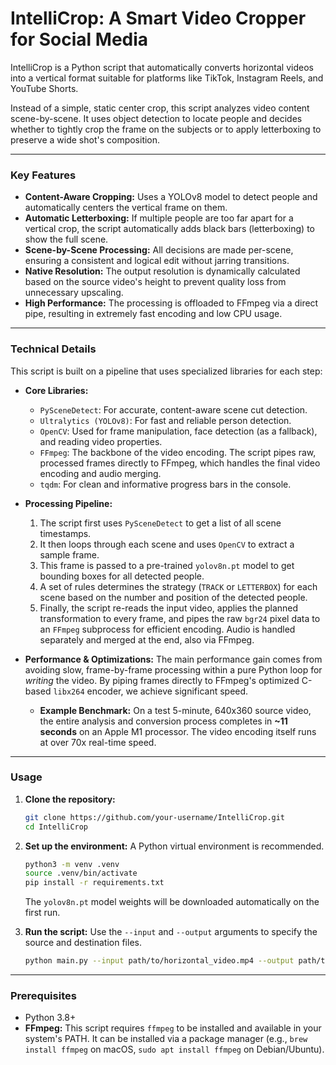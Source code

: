 # IntelliCrop: A Smart Video Cropper for Social Media

IntelliCrop is a Python script that automatically converts horizontal videos into a vertical format suitable for platforms like TikTok, Instagram Reels, and YouTube Shorts.

Instead of a simple, static center crop, this script analyzes video content scene-by-scene. It uses object detection to locate people and decides whether to tightly crop the frame on the subjects or to apply letterboxing to preserve a wide shot's composition.

---

### Key Features

*   **Content-Aware Cropping:** Uses a YOLOv8 model to detect people and automatically centers the vertical frame on them.
*   **Automatic Letterboxing:** If multiple people are too far apart for a vertical crop, the script automatically adds black bars (letterboxing) to show the full scene.
*   **Scene-by-Scene Processing:** All decisions are made per-scene, ensuring a consistent and logical edit without jarring transitions.
*   **Native Resolution:** The output resolution is dynamically calculated based on the source video's height to prevent quality loss from unnecessary upscaling.
*   **High Performance:** The processing is offloaded to FFmpeg via a direct pipe, resulting in extremely fast encoding and low CPU usage.

---

### Technical Details

This script is built on a pipeline that uses specialized libraries for each step:

*   **Core Libraries:**
    *   `PySceneDetect`: For accurate, content-aware scene cut detection.
    *   `Ultralytics (YOLOv8)`: For fast and reliable person detection.
    *   `OpenCV`: Used for frame manipulation, face detection (as a fallback), and reading video properties.
    *   `FFmpeg`: The backbone of the video encoding. The script pipes raw, processed frames directly to FFmpeg, which handles the final video encoding and audio merging.
    *   `tqdm`: For clean and informative progress bars in the console.

*   **Processing Pipeline:**
    1.  The script first uses `PySceneDetect` to get a list of all scene timestamps.
    2.  It then loops through each scene and uses `OpenCV` to extract a sample frame.
    3.  This frame is passed to a pre-trained `yolov8n.pt` model to get bounding boxes for all detected people.
    4.  A set of rules determines the strategy (`TRACK` or `LETTERBOX`) for each scene based on the number and position of the detected people.
    5.  Finally, the script re-reads the input video, applies the planned transformation to every frame, and pipes the raw `bgr24` pixel data to an `FFmpeg` subprocess for efficient encoding. Audio is handled separately and merged at the end, also via FFmpeg.

*   **Performance & Optimizations:**
    The main performance gain comes from avoiding slow, frame-by-frame processing within a pure Python loop for *writing* the video. By piping frames directly to FFmpeg's optimized C-based `libx264` encoder, we achieve significant speed.

    *   **Example Benchmark:** On a test 5-minute, 640x360 source video, the entire analysis and conversion process completes in **~11 seconds** on an Apple M1 processor. The video encoding itself runs at over 70x real-time speed.

---

### Usage

1.  **Clone the repository:**
    ```bash
    git clone https://github.com/your-username/IntelliCrop.git
    cd IntelliCrop
    ```

2.  **Set up the environment:**
    A Python virtual environment is recommended.
    ```bash
    python3 -m venv .venv
    source .venv/bin/activate
    pip install -r requirements.txt
    ```
    The `yolov8n.pt` model weights will be downloaded automatically on the first run.

3.  **Run the script:**
    Use the `--input` and `--output` arguments to specify the source and destination files.

    ```bash
    python main.py --input path/to/horizontal_video.mp4 --output path/to/vertical_video.mp4
    ```

---

### Prerequisites

*   Python 3.8+
*   **FFmpeg:** This script requires `ffmpeg` to be installed and available in your system's PATH. It can be installed via a package manager (e.g., `brew install ffmpeg` on macOS, `sudo apt install ffmpeg` on Debian/Ubuntu).
